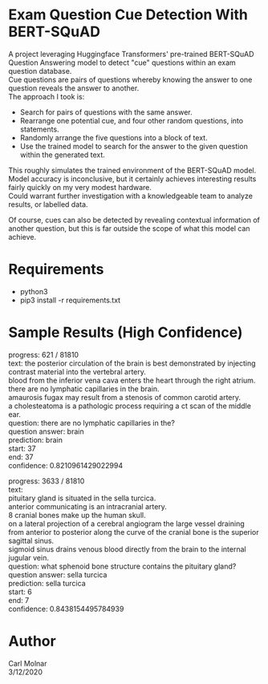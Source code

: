 # Exam Question Cue Detection With BERT-SQuAD
A project leveraging Huggingface Transformers' pre-trained BERT-SQuAD Question Answering model to detect "cue" questions within an exam question database.  
Cue questions are pairs of questions whereby knowing the answer to one question reveals the answer to another.  
The approach I took is:  
- Search for pairs of questions with the same answer.
- Rearrange one potential cue, and four other random questions, into statements.
- Randomly arrange the five questions into a block of text.
- Use the trained model to search for the answer to the given question within the generated text.

This roughly simulates the trained environment of the BERT-SQuAD model.  
Model accuracy is inconclusive, but it certainly achieves interesting results fairly quickly on my very modest hardware.  
Could warrant further investigation with a knowledgeable team to analyze results, or labelled data.  

Of course, cues can also be detected by revealing contextual information of another question, but this is far outside the scope of what this model can achieve.  

# Requirements
- python3
- pip3 install -r requirements.txt

# Sample Results (High Confidence)
progress: 621 / 81810  
text: the posterior circulation of the brain is best demonstrated by injecting contrast material into the vertebral artery.  
blood from the inferior vena cava enters the heart through the right atrium.  
there are no lymphatic capillaries in the brain.  
amaurosis fugax may result from a stenosis of common carotid artery.  
a cholesteatoma is a pathologic process requiring a ct scan of the middle ear.  
question: there are no lymphatic capillaries in the?  
question answer: brain  
prediction: brain  
start: 37  
end: 37  
confidence: 0.8210961429022994  

progress: 3633 / 81810  
text:   
pituitary gland is situated in the sella turcica.   
anterior communicating is an intracranial artery.   
8 cranial bones make up the human skull.   
on a lateral projection of a cerebral angiogram the large vessel draining from anterior to posterior along the curve of the cranial bone is the superior sagittal sinus.   
sigmoid sinus drains venous blood directly from the brain to the internal jugular vein.  
question: what sphenoid bone structure contains the pituitary gland?  
question answer: sella turcica  
prediction: sella turcica  
start: 6  
end: 7  
confidence: 0.8438154495784939  

# Author  
Carl Molnar  
3/12/2020
